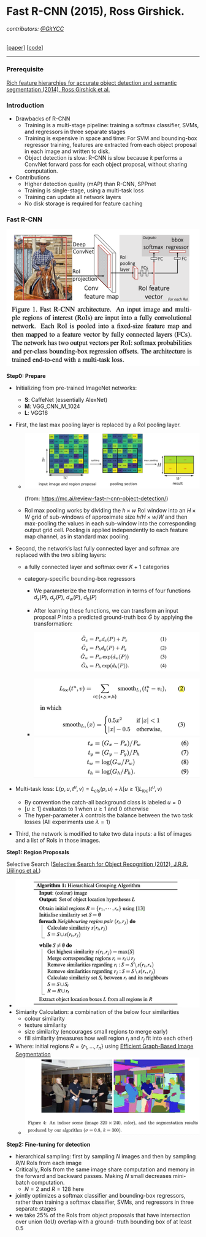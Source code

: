 # Fast R-CNN (2015), Ross Girshick.

###### contributors: [@GitYCC](https://github.com/GitYCC)

\[[paper](https://arxiv.org/abs/1504.08083)\] \[[code](https://github.com/rbgirshick/fast-rcnn)\]

---

### Prerequisite

[Rich feature hierarchies for accurate object detection and semantic segmentation (2014), Ross Girshick et al.](cv/rcnn.md)



### Introduction

- Drawbacks of R-CNN
  - Training is a multi-stage pipeline: training a softmax classifier, SVMs, and regressors in three separate stages
  - Training is expensive in space and time: For SVM and bounding-box regressor training, features are extracted from each object proposal in each image and written to disk.
  - Object detection is slow: R-CNN is slow because it performs a ConvNet forward pass for each object proposal, without sharing computation.
- Contributions
  - Higher detection quality (mAP) than R-CNN, SPPnet
  - Training is single-stage, using a multi-task loss
  - Training can update all network layers
  - No disk storage is required for feature caching



### Fast R-CNN

![](assets/fast-rcnn_01.png)

**Step0: Prepare**

- Initializing from pre-trained ImageNet networks:

  - **S**: CaffeNet (essentially AlexNet)
  - **M**: VGG_CNN_M_1024
  - **L**: VGG16

- First, the last max pooling layer is replaced by a RoI pooling layer.

  - ![](assets/fast-rcnn_02.png)

    (from: https://mc.ai/review-fast-r-cnn-object-detection/)

  - RoI max pooling works by dividing the $h × w$ RoI window into an $H × W$ grid of sub-windows of approximate size $h/H × w/W$ and then max-pooling the values in each sub-window into the corresponding output grid cell. Pooling is applied independently to each feature map channel, as in standard max pooling.

- Second, the network’s last fully connected layer and softmax are replaced with the two sibling layers: 

  - a fully connected layer and softmax over $K+1$ categories

  - category-specific bounding-box regressors

    - We parameterize the transformation in terms of four functions $d_x(P)$, $d_y(P)$, $d_w(P)$, $d_h(P)$

    - After learning these functions, we can transform an input proposal $P$ into a predicted ground-truth box $\hat{G}$ by applying  the transformation: 

      ![](assets/rcnn_06.png)

    - ![](assets/fast-rcnn_03.png)
      ![](assets/rcnn_08.png)

- Multi-task loss: $L(p,u,t^u,v)=L_{cls}(p,u)+\lambda [u\geq 1]L_{loc}(t^u,v)$

  - By convention the catch-all background class is labeled $u = 0$
  - $[u \geq 1]$ evaluates to $1$ when $u \geq 1$ and $0$ otherwise
  - The hyper-parameter $\lambda$  controls the balance between the two task losses (All experiments use $\lambda = 1$)

- Third, the network is modified to take two data inputs: a list of images and a list of RoIs in those images.



**Step1: Region Proposals**

 Selective Search ([Selective Search for Object Recognition (2012), J.R.R. Uijlings et al.](http://www.huppelen.nl/publications/selectiveSearchDraft.pdf))

- ![](assets/rcnn_02.png)
- Simiarity Calculation: a combination of the below four similarities
  - colour similarity
  - texture similarity
  - size similarity (encourages small regions to merge early)
  - fill similarity (measures how well region $r_i$ and $r_j$ fit into each other)
- Where: initial regions $R=\{r_1,...,r_n\}$ using [Efficient Graph-Based Image Segmentation](http://people.cs.uchicago.edu/~pff/papers/seg-ijcv.pdf)
  - ![](assets/rcnn_03.png)



**Step2: Fine-tuning for detection** 

- hierarchical sampling: first by sampling $N$ images and then by sampling $R/N$ RoIs from each image
- Critically, RoIs from the same image share computation and memory in the forward and backward passes. Making $N$ small decreases mini-batch computation.
  - $N=2$ and $R=128$ here
- jointly optimizes a softmax classifier and bounding-box regressors, rather than training a softmax classifier, SVMs, and regressors in three separate stages
- we take 25%​ of the RoIs from object proposals that have intersection over union (IoU) overlap with a ground- truth bounding box of at least 0.5

